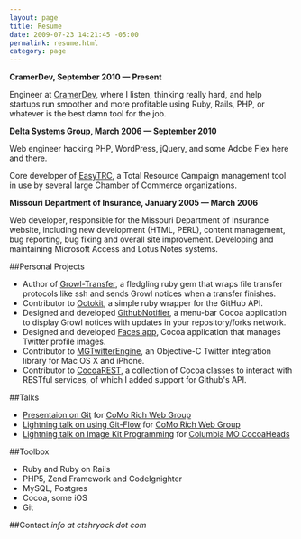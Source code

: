```yaml
--- 
layout: page
title: Resume
date: 2009-07-23 14:21:45 -05:00
permalink: resume.html
category: page
---
```


**CramerDev, September 2010 &mdash; Present**

Engineer at [CramerDev][6], where I listen, thinking really
hard, and help startups run smoother and more profitable using Ruby,
Rails, PHP, or whatever is the best damn tool for the job.

**Delta Systems Group, March 2006 &mdash; September 2010**
 
Web engineer hacking PHP, WordPress, jQuery, and some Adobe Flex here
and there.  

Core developer of [EasyTRC][7], a Total Resource Campaign management
tool in use by several large Chamber of Commerce organizations. 

**Missouri Department of Insurance, January 2005 &mdash; March 2006**

Web developer, responsible for the Missouri Department of Insurance website, including new development (HTML, PERL), content management, bug reporting, bug fixing and overall site improvement. Developing and maintaining Microsoft Access and Lotus Notes systems.

##Personal Projects

- Author of [Growl-Transfer][8], a fledgling ruby gem that wraps file transfer protocols like ssh and sends Growl notices when a transfer finishes.  
- Contributor to [Octokit][14], a simple ruby wrapper for the GitHub API.
- Designed and developed [GithubNotifier][5], a menu-bar Cocoa application to display Growl notices with updates in your repository/forks network. 
- Designed and developed [Faces.app][4], Cocoa application that manages Twitter profile images.
- Contributor to [MGTwitterEngine][1], an Objective-C Twitter integration library for Mac OS X and iPhone.  
- Contributor to [CocoaREST][2], a collection of Cocoa classes to interact with RESTful services, of which I added support for Github's API.


##Talks

- [Presentaion on Git][9] for [CoMo Rich Web Group][10]
- [Lightning talk on using Git-Flow][11] for [CoMo Rich Web Group][10]
- [Lightning talk on Image Kit Programming][12] for [Columbia MO CocoaHeads][13]

##Toolbox

- Ruby and Ruby on Rails
- PHP5, Zend Framework and CodeIgnighter
- MySQL, Postgres
- Cocoa, some iOS
- Git

##Contact 
*info at ctshryock dot com*

[1]: http://github.com/ctshryock/MGTwitterEngine
[2]: http://github.com/ctshryock/CocoaREST
[3]: http://github.com/ctshryock/jrfeedbackprovider
[4]: /faces-app.html
[5]: /github-notifier.html 
[6]: http://cramerdev.com
[7]: http://easytrc.com
[8]: https://rubygems.org/gems/growl-transfer
[9]: https://github.com/ctshryock/GitTalk
[10]: http://comorichweb.posterous.com/
[11]: https://github.com/ctshryock/git-flow-talk
[12]: https://github.com/ctshryock/ImageKit-ShowOff
[13]: http://cocoaheads.org/us/ColumbiaMissouri/index.html
[14]: https://github.com/pengwynn/octokit
